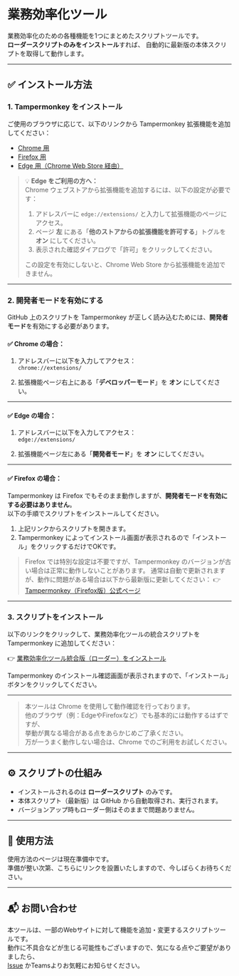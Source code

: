 # 業務効率化ツール

業務効率化のための各種機能を1つにまとめたスクリプトツールです。  
**ローダースクリプトのみをインストール**すれば、
自動的に最新版の本体スクリプトを取得して動作します。

---

## ✅ インストール方法

### 1. Tampermonkey をインストール

ご使用のブラウザに応じて、以下のリンクから Tampermonkey 拡張機能を追加してください：

- [Chrome 用](https://chrome.google.com/webstore/detail/dhdgffkkebhmkfjojejmpbldmpobfkfo)  
- [Firefox 用](https://addons.mozilla.org/ja/firefox/addon/tampermonkey/)  
- [Edge 用（Chrome Web Store 経由）](https://chrome.google.com/webstore/detail/dhdgffkkebhmkfjojejmpbldmpobfkfo)

> 💡 **Edge をご利用の方へ：**  
> Chrome ウェブストアから拡張機能を追加するには、以下の設定が必要です：  
>  
> 1. アドレスバーに `edge://extensions/` と入力して拡張機能のページにアクセス。  
> 2. ページ **左** にある「**他のストアからの拡張機能を許可する**」トグルを **オン** にしてください。  
> 3. 表示された確認ダイアログで「許可」をクリックしてください。  
>  
> この設定を有効にしないと、Chrome Web Store から拡張機能を追加できません。

---

### 2. 開発者モードを有効にする

GitHub 上のスクリプトを Tampermonkey が正しく読み込むためには、**開発者モード**を有効にする必要があります。

#### ✅ Chrome の場合：

1. アドレスバーに以下を入力してアクセス：  
   `chrome://extensions/`

2. 拡張機能ページ右上にある「**デベロッパーモード**」を **オン** にしてください。

---

#### ✅ Edge の場合：

1. アドレスバーに以下を入力してアクセス：  
   `edge://extensions/`

2. 拡張機能ページ左にある「**開発者モード**」を **オン** にしてください。

---

#### ✅ Firefox の場合：

Tampermonkey は Firefox でもそのまま動作しますが、**開発者モードを有効にする必要はありません**。  
以下の手順でスクリプトをインストールしてください。

1. 上記リンクからスクリプトを開きます。  
2. Tampermonkey によってインストール画面が表示されるので「インストール」をクリックするだけでOKです。

> Firefox では特別な設定は不要ですが、Tampermonkey のバージョンが古い場合は正常に動作しないことがあります。
> 通常は自動で更新されますが、動作に問題がある場合は以下から最新版に更新してください：
> 👉 [Tampermonkey（Firefox版）公式ページ](https://addons.mozilla.org/ja/firefox/addon/tampermonkey/)

---

### 3. スクリプトをインストール

以下のリンクをクリックして、業務効率化ツールの統合スクリプトを Tampermonkey に追加してください：

👉 [業務効率化ツール統合版（ローダー）をインストール](https://raw.githubusercontent.com/NEL227/work-toolkit/main/script/業務効率化ツールローダー.user.js)

Tampermonkey のインストール確認画面が表示されますので、「インストール」ボタンをクリックしてください。

---

> 本ツールは Chrome を使用して動作確認を行っております。<br>
> 他のブラウザ（例：EdgeやFirefoxなど）でも基本的には動作するはずですが、<br>
> 挙動が異なる場合がある点をあらかじめご了承ください。<br>
> 万が一うまく動作しない場合は、Chrome でのご利用をお試しください。

---

## ⚙️ スクリプトの仕組み

- インストールされるのは **ローダースクリプト** のみです。  
- 本体スクリプト（最新版）は GitHub から自動取得され、実行されます。  
- バージョンアップ時もローダー側はそのままで問題ありません。

---

## 📖 使用方法

使用方法のページは現在準備中です。  
準備が整い次第、こちらにリンクを設置いたしますので、今しばらくお待ちください。

---

## 📬 お問い合わせ

本ツールは、一部のWebサイトに対して機能を追加・変更するスクリプトツールです。  
動作に不具合などが生じる可能性もございますので、気になる点やご要望がありましたら、  
[Issue](https://github.com/NEL227/work-toolkit/issues) かTeamsよりお気軽にお知らせください。
